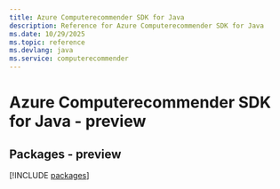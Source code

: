 ```yaml
---
title: Azure Computerecommender SDK for Java
description: Reference for Azure Computerecommender SDK for Java
ms.date: 10/29/2025
ms.topic: reference
ms.devlang: java
ms.service: computerecommender
---
```

# Azure Computerecommender SDK for Java - preview
## Packages - preview
[!INCLUDE [packages](computerecommender-index.md)]